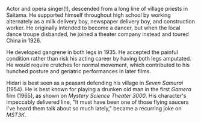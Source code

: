 <!-- Bokuzen Hidari -->

Actor and opera singer(!), descended from a long line of village priests in Saitama. He supported himself throughout high school by working alternately as a milk delivery boy, newspaper delivery boy, and construction worker. He originally intended to become a dancer, but when the local dance troupe disbanded, he joined a theater company instead and toured China in 1926.

He developed gangrene in both legs in 1935. He accepted the painful condition rather than risk his acting career by having both legs amputated. He would require crutches for normal movement, which contributed to his hunched posture and geriatric performances in later films.

Hidari is best seen as a peasant defending his village in _Seven Samurai_ (1954). He is best known for playing a drunken old man in the first _Gamera_ film (1965), as shown on _Mystery Science Theater 3000_. His character's impeccably delivered line, "It must have been one of those flying saucers I've heard them talk about so much lately," became a recurring joke on _MST3K_.